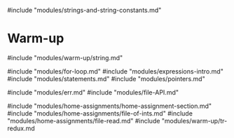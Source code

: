 #include "modules/strings-and-string-constants.md"

# Warm-up
#include "modules/warm-up/string.md"

#include "modules/for-loop.md"
#include "modules/expressions-intro.md"
#include "modules/statements.md"
#include "modules/pointers.md"

#include "modules/err.md"
#include "modules/file-API.md"

#include "modules/home-assignments/home-assignment-section.md"
#include "modules/home-assignments/file-of-ints.md"
#include "modules/home-assignments/file-read.md"
#include "modules/warm-up/tr-redux.md
